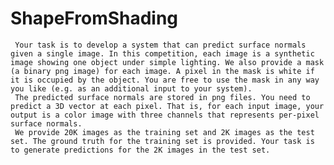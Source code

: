 # ShapeFromShading
     Your task is to develop a system that can predict surface normals given a single image. In this competition, each image is a synthetic image showing one object under simple lighting. We also provide a mask (a binary png image) for each image. A pixel in the mask is white if it is occupied by the object. You are free to use the mask in any way you like (e.g. as an additional input to your system). 
     The predicted surface normals are stored in png files. You need to predict a 3D vector at each pixel. That is, for each input image, your output is a color image with three channels that represents per-pixel surface normals.  
     We provide 20K images as the training set and 2K images as the test set. The ground truth for the training set is provided. Your task is to generate predictions for the 2K images in the test set. 
